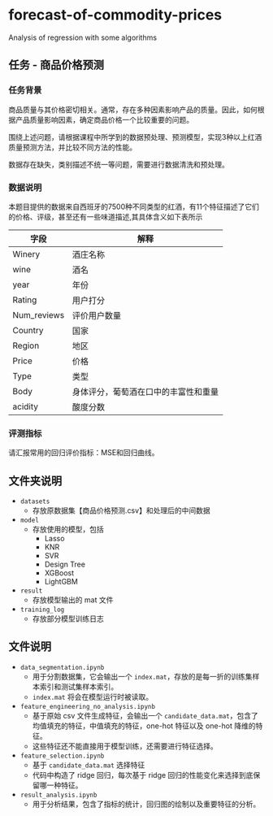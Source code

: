 # forecast-of-commodity-prices

Analysis of regression with some algorithms

## 任务 - 商品价格预测

### 任务背景

商品质量与其价格密切相关。通常，存在多种因素影响产品的质量。因此，如何根据产品质量影响因素，确定商品价格一个比较重要的问题。

围绕上述问题，请根据课程中所学到的数据预处理、预测模型，实现3种以上红酒质量预测方法，并比较不同方法的性能。

数据存在缺失，类别描述不统一等问题，需要进行数据清洗和预处理。

### 数据说明

本题目提供的数据来自西班牙的7500种不同类型的红酒，有11个特征描述了它们的价格、评级，甚至还有一些味道描述,其具体含义如下表所示

| 字段 | 解释 |
|-----|-----|
| Winery | 酒庄名称 |
| wine | 酒名 |
| year | 年份 |
| Rating | 用户打分 |
| Num_reviews | 评价用户数量 |
| Country | 国家 |
| Region | 地区 |
| Price | 价格 |
| Type | 类型 |
| Body | 身体评分，葡萄酒在口中的丰富性和重量 |
| acidity | 酸度分数 |

### 评测指标

请汇报常用的回归评价指标：MSE和回归曲线。

## 文件夹说明

- `datasets`
  - 存放原数据集【商品价格预测.csv】和处理后的中间数据
- `model`
  - 存放使用的模型，包括
    - Lasso
    - KNR
    - SVR
    - Design Tree
    - XGBoost
    - LightGBM
- `result`
  - 存放模型输出的 mat 文件
- `training_log`
  - 存放部分模型训练日志

## 文件说明

- `data_segmentation.ipynb`
  - 用于分割数据集，它会输出一个 `index.mat`，存放的是每一折的训练集样本索引和测试集样本索引。
  - `index.mat` 将会在模型运行时被读取。
- `feature_engineering_no_analysis.ipynb`
  - 基于原始 csv 文件生成特征，会输出一个 `candidate_data.mat`，包含了均值填充的特征，中值填充的特征，one-hot 特征以及 one-hot 降维的特征。
  - 这些特征还不能直接用于模型训练，还需要进行特征选择。
- `feature_selection.ipynb`
  - 基于 `candidate_data.mat` 选择特征
  - 代码中构造了 ridge 回归，每次基于 ridge 回归的性能变化来选择到底保留哪一种特征。
- `result_analysis.ipynb`
  - 用于分析结果，包含了指标的统计，回归图的绘制以及重要特征的分析。
